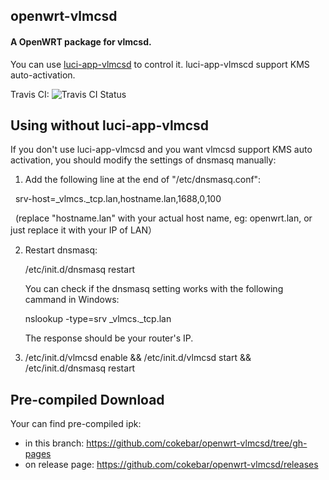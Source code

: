openwrt-vlmcsd
-----
#### A OpenWRT package for vlmcsd.

You can use [luci-app-vlmcsd](https://github.com/cokebar/luci-app-vlmcsd "") to control it. luci-app-vlmscd support KMS auto-activation.

Travis CI: ![Travis CI Status](https://travis-ci.org/cokebar/openwrt-vlmcsd.svg?branch=master)

Using without luci-app-vlmcsd
-----
If you don't use luci-app-vlmcsd and you want vlmcsd support KMS auto activation, you should modify the settings of dnsmasq manually:

1. Add the following line at the end of "/etc/dnsmasq.conf":

   srv-host=_vlmcs._tcp.lan,hostname.lan,1688,0,100
   
   (replace "hostname.lan" with your actual host name, eg: openwrt.lan, or just replace it with your IP of LAN）

2. Restart dnsmasq:

   /etc/init.d/dnsmasq restart

   You can check if the dnsmasq setting works with the following cammand in Windows:
   
   nslookup -type=srv _vlmcs._tcp.lan
   
   The response should be your router's IP.

3. /etc/init.d/vlmcsd enable && /etc/init.d/vlmcsd start && /etc/init.d/dnsmasq restart

Pre-compiled Download
-----
Your can find pre-compiled ipk:
- in this branch: https://github.com/cokebar/openwrt-vlmcsd/tree/gh-pages
- on release page: https://github.com/cokebar/openwrt-vlmcsd/releases
